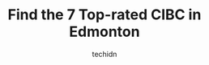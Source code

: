 ---
layout: ampstory
image: https://i0.wp.com/www.auto.or.id/wp-content/uploads/2023/06/cibc-branch-with-atm-0-edmonton-1686322668.jpeg?resize=640,853
author: techidn
featured: false
description: Edmonton, Alberta, Canada is a haven for CIBC enthusiasts, boasting an impressive array of 7 top-notch establishments. Whether youre a seasoned connoisseur or simply curious to explore the 
title: Find the 7 Top-rated CIBC in Edmonton
cover:
   title: Find the 7 Top-rated CIBC in Edmonton
   subtitle: AUTO.OR.ID
   background: https://www.auto.or.id/wp-content/uploads/2023/06/cibc-branch-with-atm-0-edmonton-1686322668.jpeg

pages: 
 - layout: thirds
   top: <h1>#1 CIBC Branch with ATM</h1>
   bottom: "<p>Awful service experience in this CIBC branch! Dont waste your time here, they were not familiar with their business, only two clients in the line but they spent almost</p>"
   background: https://www.auto.or.id/wp-content/uploads/2023/06/cibc-branch-with-atm-1-edmonton-1686322669.jpeg
   backgroundblur: true
 - layout: thirds
   top: <h1>#2 CIBC Branch with ATM</h1>
   bottom: "<p>6150 28 Ave NW, Edmonton, AB T6L 6N4, Canada</p>"
   background: https://www.auto.or.id/wp-content/uploads/2023/06/cibc-branch-with-atm-2-edmonton-1686322670.jpeg
   cta:
      link: https://www.auto.or.id/find-the-7-top-rated-cibc-in-edmonton/
      text: Find the 7 Top-rated CIBC in Edmonton
 - layout: thirds
   top: <h1>#3 CIBC Branch with ATM</h1>
   bottom: "<p>13610 50 St NW, Edmonton, AB T5A 4Y3, Canada</p>"
   background: https://images.unsplash.com/photo-1574524096791-2ae09c406788?ixlib=rb-4.0.3&ixid=MnwxMjA3fDB8MHxwaG90by1wYWdlfHx8fGVufDB8fHx8&auto=format&fit=crop&w=640&h=853&q=80
   cta:
      link: https://www.auto.or.id/find-the-7-top-rated-cibc-in-edmonton/
      text: Find the 7 Top-rated CIBC in Edmonton
 - layout: thirds
   top: <h1>#4 CIBC Branch with ATM</h1>
   bottom: "<p>4230 Gateway Blvd NW, Edmonton, AB T6J 7K1, Canada</p>"
   background: https://images.unsplash.com/photo-1548084564-80dcdf78c07d?ixlib=rb-4.0.3&ixid=MnwxMjA3fDB8MHxwaG90by1wYWdlfHx8fGVufDB8fHx8&auto=format&fit=crop&w=640&h=853&q=80
   cta:
      link: https://www.auto.or.id/find-the-7-top-rated-cibc-in-edmonton/
      text: Find the 7 Top-rated CIBC in Edmonton
 - layout: thirds
   top: <h1>#5 CIBC Branch with ATM</h1>
   bottom: "<p>8004 118 Ave NW, Edmonton, AB T5B 0R8, Canada</p>"
   background: https://images.unsplash.com/photo-1634907076255-a56723f9b9ad?ixlib=rb-4.0.3&ixid=MnwxMjA3fDB8MHxwaG90by1wYWdlfHx8fGVufDB8fHx8&auto=format&fit=crop&w=640&h=853&q=80
   cta:
      link: https://www.auto.or.id/find-the-7-top-rated-cibc-in-edmonton/
      text: Find the 7 Top-rated CIBC in Edmonton
 - layout: thirds
   top: <h1>#6 CIBC Branch with ATM</h1>
   bottom: "<p>10058 170 St NW, Edmonton, AB T5S 2G3, Canada</p>"
   background: https://images.unsplash.com/photo-1618156903850-a0277427c567?ixlib=rb-4.0.3&ixid=MnwxMjA3fDB8MHxwaG90by1wYWdlfHx8fGVufDB8fHx8&auto=format&fit=crop&w=640&h=853&q=80
   cta:
      link: https://www.auto.or.id/find-the-7-top-rated-cibc-in-edmonton/
      text: Find the 7 Top-rated CIBC in Edmonton
 - layout: thirds
   top: <h1>#7 CIBC Branch with ATM</h1>
   bottom: "<p>12720 137 Ave NW, Edmonton, AB T5L 4Y8, Canada</p>"
   background: https://images.unsplash.com/photo-1632338962846-8319d1e4c0e0?ixlib=rb-4.0.3&ixid=MnwxMjA3fDB8MHxwaG90by1wYWdlfHx8fGVufDB8fHx8&auto=format&fit=crop&w=640&h=853&q=80
   cta:
      link: https://www.auto.or.id/find-the-7-top-rated-cibc-in-edmonton/
      text: Find the 7 Top-rated CIBC in Edmonton
 - layout: thirds
   middle: Continue reading...
   background: https://images.unsplash.com/photo-1528597469186-bddab681a37f?ixlib=rb-4.0.3&ixid=MnwxMjA3fDB8MHxwaG90by1wYWdlfHx8fGVufDB8fHx8&auto=format&fit=crop&w=640&h=853&q=80
   cta:
      link: https://www.auto.or.id/find-the-7-top-rated-cibc-in-edmonton/
      text: Find the 7 Top-rated CIBC in Edmonton

---
